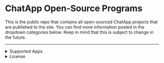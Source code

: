 # ChatApp Open-Source Programs

This is the public repo that contains all open-sourced ChatApp projects that are published to the site. You can find more information posted in the dropdown categories below. Keep in mind that this is subject to change in the future.

<hr>

<details><summary>Supported Apps</summary>
   <p>
   
      ## The table below shows all ChatApp apps that are listed in this repo.
   
      | App | Support | Version | Repo |
      | --- | --- | --- | --- |
      | ChatApp | ✔️ | | Alpha 1.0 | N/A |
   
   </p>
</details>

<details><summary>License</summary>
   <p>
      ##I highly recommend reading the license to avoid legal trouble.
      The license can be found [here](https://github.com/ChatAppDevelopment/ChatApp/blob/main/LICENSE).
   </p>
</details>
